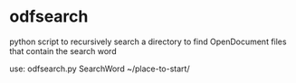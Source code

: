 # odfsearch
python script to recursively search a directory to find OpenDocument files that contain the search word

use: odfsearch.py SearchWord ~/place-to-start/
